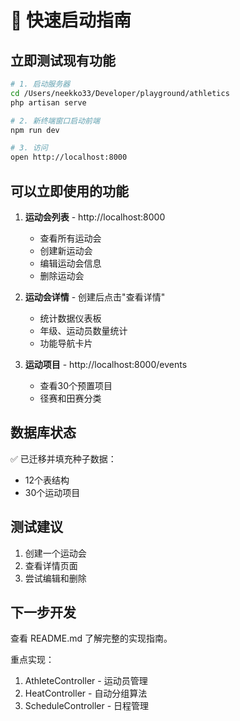 # 🚀 快速启动指南

## 立即测试现有功能

```bash
# 1. 启动服务器
cd /Users/neekko33/Developer/playground/athletics
php artisan serve

# 2. 新终端窗口启动前端
npm run dev

# 3. 访问
open http://localhost:8000
```

## 可以立即使用的功能

1. **运动会列表** - http://localhost:8000
   - 查看所有运动会
   - 创建新运动会
   - 编辑运动会信息
   - 删除运动会

2. **运动会详情** - 创建后点击"查看详情"
   - 统计数据仪表板
   - 年级、运动员数量统计
   - 功能导航卡片

3. **运动项目** - http://localhost:8000/events
   - 查看30个预置项目
   - 径赛和田赛分类

## 数据库状态

✅ 已迁移并填充种子数据：
- 12个表结构
- 30个运动项目

## 测试建议

1. 创建一个运动会
2. 查看详情页面
3. 尝试编辑和删除

## 下一步开发

查看 README.md 了解完整的实现指南。

重点实现：
1. AthleteController - 运动员管理
2. HeatController - 自动分组算法
3. ScheduleController - 日程管理

